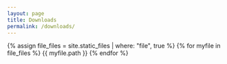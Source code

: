 ```yaml
---
layout: page
title: Downloads
permalink: /downloads/
---
```

{% assign file_files = site.static_files | where: "file", true %}
{% for myfile in file_files %}
  {{ myfile.path }}
{% endfor %}
